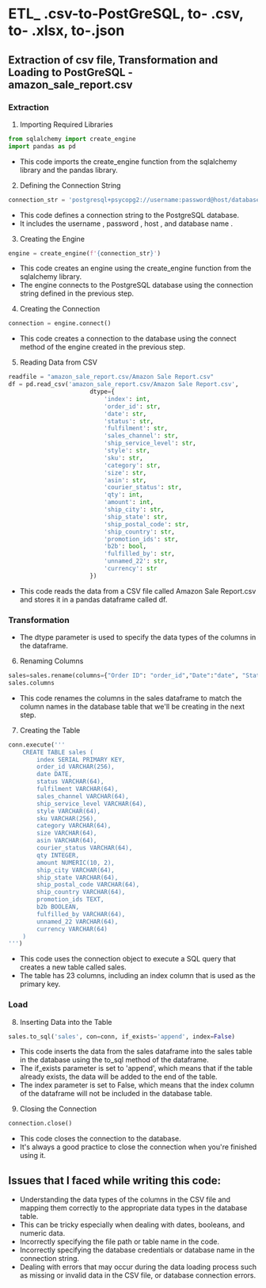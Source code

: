 # ETL_ .csv-to-PostGreSQL, to- .csv, to- .xlsx, to-.json
## Extraction of csv file, Transformation and Loading to PostGreSQL - amazon_sale_report.csv
### Extraction 
1) Importing Required Libraries
```Python
from sqlalchemy import create_engine
import pandas as pd
```
- This code imports the create_engine function from the sqlalchemy library and the pandas library.
2) Defining the Connection String
```Python
connection_str = 'postgresql+psycopg2://username:password@host/database name'
```
- This code defines a connection string to the PostgreSQL database.
- It includes the username , password , host , and database name .
3) Creating the Engine
```Python
engine = create_engine(f'{connection_str}')
```
- This code creates an engine using the create_engine function from the sqlalchemy library. 
- The engine connects to the PostgreSQL database using the connection string defined in the previous step.
4) Creating the Connection
```Python
connection = engine.connect()
```
- This code creates a connection to the database using the connect method of the engine created in the previous step.
5) Reading Data from CSV
```Python
readfile = "amazon_sale_report.csv/Amazon Sale Report.csv" 
df = pd.read_csv('amazon_sale_report.csv/Amazon Sale Report.csv',
                       dtype={
                           'index': int,
                           'order_id': str,
                           'date': str,
                           'status': str,
                           'fulfilment': str,
                           'sales_channel': str,
                           'ship_service_level': str,
                           'style': str,
                           'sku': str,
                           'category': str,
                           'size': str,
                           'asin': str,
                           'courier_status': str,
                           'qty': int,
                           'amount': int,
                           'ship_city': str,
                           'ship_state': str,
                           'ship_postal_code': str,
                           'ship_country': str,
                           'promotion_ids': str,
                           'b2b': bool,
                           'fulfilled_by': str,
                           'unnamed_22': str,
                           'currency': str 
                       })
```
- This code reads the data from a CSV file called Amazon Sale Report.csv and stores it in a pandas dataframe called df. 

### Transformation
- The dtype parameter is used to specify the data types of the columns in the dataframe.
6) Renaming Columns
```Python
sales=sales.rename(columns={"Order ID": "order_id","Date":"date", "Status":"status", "Fulfilment":"fulfilment", "Sales Channel ":"sales_channel", "ship-service-level":"ship_service_level", "Style":"style", "SKU":"sku", "Category":"category", "Size":"size", "ASIN":"asin", "Courier Status":"courier_status", "Qty":"qty", "Amount":"amount", "ship-city":"ship_city", "ship-state":"ship_state", "ship-postal-code":"ship_postal_code", "ship-country":"ship_country", "promotion-ids":"promotion_ids", "B2B":"b2b", "fulfilled-by":"fulfilled_by", "Unnamed: 22":"unnamed_22"})
sales.columns
```
- This code renames the columns in the sales dataframe to match the column names in the database table that we'll be creating in the next step.
7) Creating the Table
```Python
conn.execute('''
    CREATE TABLE sales (
        index SERIAL PRIMARY KEY,
        order_id VARCHAR(256),
        date DATE,
        status VARCHAR(64),
        fulfilment VARCHAR(64),
        sales_channel VARCHAR(64),
        ship_service_level VARCHAR(64),
        style VARCHAR(64),
        sku VARCHAR(256),
        category VARCHAR(64),
        size VARCHAR(64),
        asin VARCHAR(64),
        courier_status VARCHAR(64),
        qty INTEGER,
        amount NUMERIC(10, 2),
        ship_city VARCHAR(64),
        ship_state VARCHAR(64),
        ship_postal_code VARCHAR(64),
        ship_country VARCHAR(64),
        promotion_ids TEXT,
        b2b BOOLEAN,
        fulfilled_by VARCHAR(64),
        unnamed_22 VARCHAR(64),
        currency VARCHAR(64)
    )
''')
```
- This code uses the connection object to execute a SQL query that creates a new table called sales. 
- The table has 23 columns, including an index column that is used as the primary key.  

### Load
8) Inserting Data into the Table
```Python
sales.to_sql('sales', con=conn, if_exists='append', index=False)
```
- This code inserts the data from the sales dataframe into the sales table in the database using the to_sql method of the dataframe. 
- The if_exists parameter is set to 'append', which means that if the table already exists, the data will be added to the end of the table. 
- The index parameter is set to False, which means that the index column of the dataframe will not be included in the database table.
9) Closing the Connection
```Python
connection.close()
```
- This code closes the connection to the database. 
- It's always a good practice to close the connection when you're finished using it.
## Issues that I faced while writing this code:
- Understanding the data types of the columns in the CSV file and mapping them correctly to the appropriate data types in the database table. 
- This can be tricky especially when dealing with dates, booleans, and numeric data.
- Incorrectly specifying the file path or table name in the code.
- Incorrectly specifying the database credentials or database name in the connection string.
- Dealing with errors that may occur during the data loading process such as missing or invalid data in the CSV file, or database connection errors.




